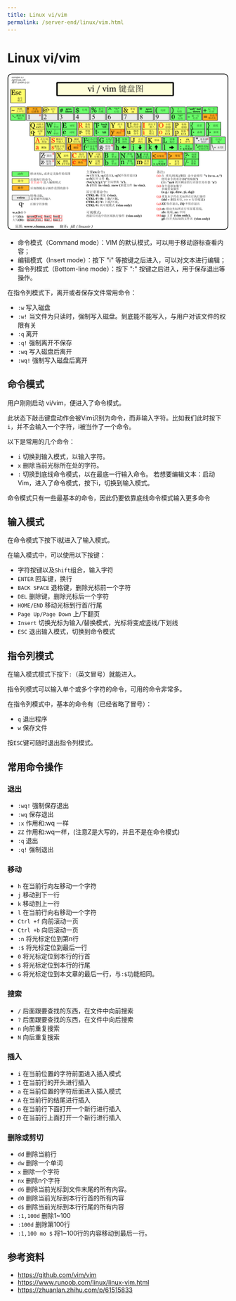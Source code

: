 ```yaml
---
title: Linux vi/vim
permalink: /server-end/linux/vim.html
---
```


# Linux vi/vim

![](images/vim.gif)

- 命令模式（Command mode）：VIM 的默认模式，可以用于移动游标查看内容；
- 编辑模式（Insert mode）：按下 "i" 等按键之后进入，可以对文本进行编辑；
- 指令列模式（Bottom-line mode）：按下 ":" 按键之后进入，用于保存退出等操作。

在指令列模式下，离开或者保存文件常用命令：

- `:w` 写入磁盘
- `:w!` 当文件为只读时，强制写入磁盘。到底能不能写入，与用户对该文件的权限有关
- `:q` 离开
- `:q!` 强制离开不保存
- `:wq` 写入磁盘后离开
- `:wq!` 强制写入磁盘后离开

## 命令模式

用户刚刚启动 vi/vim，便进入了命令模式。

此状态下敲击键盘动作会被Vim识别为命令，而非输入字符。比如我们此时按下`i`，并不会输入一个字符，i被当作了一个命令。

以下是常用的几个命令：

- `i` 切换到输入模式，以输入字符。
- `x` 删除当前光标所在处的字符。
- `:` 切换到底线命令模式，以在最底一行输入命令。
  若想要编辑文本：启动Vim，进入了命令模式，按下i，切换到输入模式。

命令模式只有一些最基本的命令，因此仍要依靠底线命令模式输入更多命令

## 输入模式

在命令模式下按下i就进入了输入模式。

在输入模式中，可以使用以下按键：

- 字符按键以及`Shift`组合，输入字符
- `ENTER` 回车键，换行
- `BACK SPACE` 退格键，删除光标前一个字符
- `DEL` 删除键，删除光标后一个字符
- `HOME/END` 移动光标到行首/行尾
- `Page Up/Page Down` 上/下翻页
- `Insert` 切换光标为输入/替换模式，光标将变成竖线/下划线
- `ESC` 退出输入模式，切换到命令模式

## 指令列模式

在输入模式模式下按下`:`（英文冒号）就能进入。

指令列模式可以输入单个或多个字符的命令，可用的命令非常多。

在指令列模式中，基本的命令有（已经省略了冒号）：

- `q` 退出程序
- `w` 保存文件

按`ESC`键可随时退出指令列模式。

## 常用命令操作

### 退出

- `:wq!` 强制保存退出
- `:wq` 保存退出
- `:x` 作用和:wq 一样
- `ZZ` 作用和:wq一样，(注意Z是大写的，并且不是在命令模式)
- `:q` 退出
- `:q!` 强制退出

### 移动

- `h` 在当前行向左移动一个字符
- `j` 移动到下一行
- `k` 移动到上一行
- `l` 在当前行向右移动一个字符
- `Ctrl +f` 向前滚动一页
- `Ctrl +b` 向后滚动一页
- `:n` 将光标定位到第n行
- `:$` 将光标定位到最后一行
- `0` 将光标定位到本行的行首
- `$` 将光标定位到本行的行尾
- `G` 将光标定位到本文章的最后一行，与`:$`功能相同。

### 搜索

- `/` 后面跟要查找的东西，在文件中向前搜索
- `?` 后面跟要查找的东西，在文件中向后搜索
- `n` 向前重复搜索
- `N` 向后重复搜索

### 插入

- `i` 在当前位置的字符前面进入插入模式
- `I` 在当前行的开头进行插入
- `a` 在当前位置的字符后面进入插入模式
- `A` 在当前行的结尾进行插入
- `o` 在当前行下面打开一个新行进行插入
- `O` 在当前行上面打开一个新行进行插入

### 删除或剪切

- `dd` 删除当前行
- `dw` 删除一个单词
- `x` 删除一个字符
- `nx` 删除n个字符
- `dG` 删除当前光标到文件末尾的所有内容。
- `d0` 删除当前光标到本行行首的所有内容
- `d$` 删除当前光标到本行行尾的所有内容
- `:1,100d` 删除1~100
- `:100d` 删除第100行
- `:1,100 mo $` 将1~100行的内容移动到最后一行。

## 参考资料

- <https://github.com/vim/vim>
- <https://www.runoob.com/linux/linux-vim.html>
- <https://zhuanlan.zhihu.com/p/61515833>
